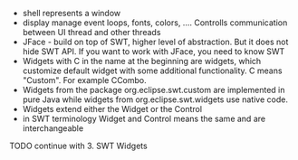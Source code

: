 * shell represents a window
* display manage event loops, fonts, colors, .... Controlls communication between UI thread and other threads
* JFace - build on top of SWT, higher level of abstraction. But
  it does not hide SWT API. If you want to work with JFace, you
  need to know SWT
* Widgets with C in the name at the beginning are widgets, which
  customize default widget with some additional functionality. C means "Custom". For example CCombo.
* Widgets from the package org.eclipse.swt.custom are implemented in pure Java while widgets from org.eclipse.swt.widgets use native code.
* Widgets extend either the Widget or the Control
* in SWT terminology Widget and Control means the same and are interchangeable

  
TODO continue with 3. SWT Widgets
